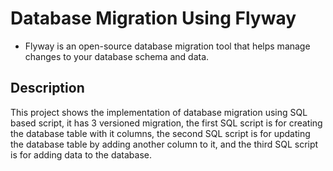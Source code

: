#  Database Migration Using Flyway
- Flyway is an open-source database migration tool that helps manage changes to your database schema and data.

## Description

This project shows the implementation of database migration using SQL based
script, it has 3 versioned migration, the first SQL 
script is for creating the database table with it columns,
the second SQL script is for updating the database 
table by adding another column to it, and the third 
SQL script is for adding data to the database.
